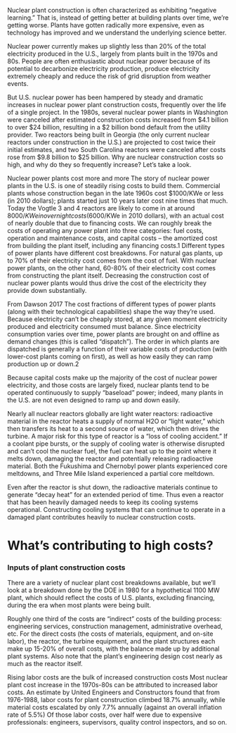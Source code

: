 Nuclear plant construction is often characterized as exhibiting “negative learning.” That is, instead of getting better at building plants over time, we’re getting worse. Plants have gotten radically more expensive, even as technology has improved and we understand the underlying science better. 


Nuclear power currently makes up slightly less than 20% of the total electricity produced in the U.S., largely from plants built in the 1970s and 80s. People are often enthusiastic about nuclear power because of its potential to decarbonize electricity production, produce electricity extremely cheaply and reduce the risk of grid disruption from weather events. 

But U.S. nuclear power has been hampered by steady and dramatic increases in nuclear power plant construction costs, frequently over the life of a single project. In the 1980s, several nuclear power plants in Washington were canceled after estimated construction costs increased from $4.1 billion to over $24 billion, resulting in a $2 billion bond default from the utility provider. Two reactors being built in Georgia (the only current nuclear reactors under construction in the U.S.) are projected to cost twice their initial estimates, and two South Carolina reactors were canceled after costs rose from $9.8 billion to $25 billion. Why are nuclear construction costs so high, and why do they so frequently increase? Let’s take a look.

Nuclear power plants cost more and more
The story of nuclear power plants in the U.S. is one of steadily rising costs to build them. Commercial plants whose construction began in the late 1960s cost $1000/KWe or less (in 2010 dollars); plants started just 10 years later cost nine times that much. Today the Vogtle 3 and 4 reactors are likely to come in at around $8000/KWe in overnight costs ($6000/KWe in 2010 dollars), with an actual cost of nearly double that due to financing costs.
We can roughly break the costs of operating any power plant into three categories: fuel costs, operation and maintenance costs, and capital costs – the amortized cost from building the plant itself, including any financing costs.1 Different types of power plants have different cost breakdowns. For natural gas plants, up to 70% of their electricity cost comes from the cost of fuel. With nuclear power plants, on the other hand, 60-80% of their electricity cost comes from constructing the plant itself. Decreasing the construction cost of nuclear power plants would thus drive the cost of the electricity they provide down substantially.


From Dawson 2017
The cost fractions of different types of power plants (along with their technological capabilities) shape the way they’re used. Because electricity can’t be cheaply stored, at any given moment electricity produced and electricity consumed must balance. Since electricity consumption varies over time, power plants are brought on and offline as demand changes (this is called “dispatch”). The order in which plants are dispatched is generally a function of their variable costs of production (with lower-cost plants coming on first), as well as how easily they can ramp production up or down.2

Because capital costs make up the majority of the cost of nuclear power electricity, and those costs are largely fixed, nuclear plants tend to be operated continuously to supply “baseload” power; indeed, many plants in the U.S. are not even designed to ramp up and down easily.

Nearly all nuclear reactors globally are light water reactors: radioactive material in the reactor heats a supply of normal H2O or “light water,” which then transfers its heat to a second source of water, which then drives the turbine. A major risk for this type of reactor is a “loss of cooling accident.” If a coolant pipe bursts, or the supply of cooling water is otherwise disrupted and can’t cool the nuclear fuel, the fuel can heat up to the point where it melts down, damaging the reactor and potentially releasing radioactive material. Both the Fukushima and Chernobyl power plants experienced core meltdowns, and Three Mile Island experienced a partial core meltdown.

Even after the reactor is shut down, the radioactive materials continue to generate “decay heat” for an extended period of time. Thus even a reactor that has been heavily damaged needs to keep its cooling systems operational. Constructing cooling systems that can continue to operate in a damaged plant contributes heavily to nuclear construction costs. 

# What’s contributing to high costs?
### Inputs of plant construction costs
There are a variety of nuclear plant cost breakdowns available, but we’ll look at a breakdown done by the DOE in 1980 for a hypothetical 1100 MW plant, which should reflect the costs of U.S. plants, excluding financing, during the era when most plants were being built. 

 Roughly one third of the costs are “indirect” costs of the building process: engineering services, construction management, administrative overhead, etc. For the direct costs (the costs of materials, equipment, and on-site labor), the reactor, the turbine equipment, and the plant structures each make up 15-20% of overall costs, with the balance made up by additional plant systems. Also note that the plant’s engineering design cost nearly as much as the reactor itself.

Rising labor costs are the bulk of increased construction costs
Most nuclear plant cost increase in the 1970s-80s can be attributed to increased labor costs. An estimate by United Engineers and Constructors found that from 1976-1988, labor costs for plant construction climbed 18.7% annually, while material costs escalated by only 7.7% annually (against an overall inflation rate of 5.5%) Of those labor costs, over half were due to expensive professionals: engineers, supervisors, quality control inspectors, and so on.



